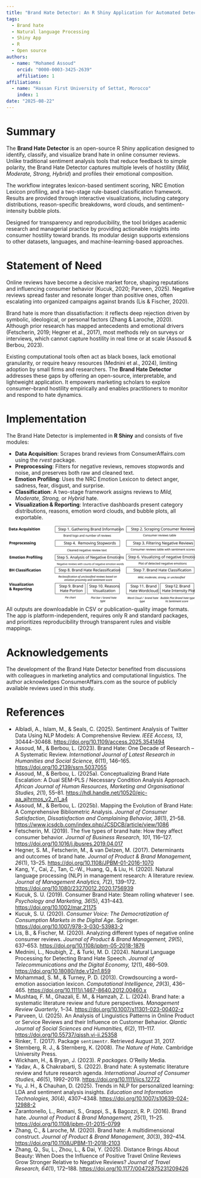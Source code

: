 ```yaml
---
title: "Brand Hate Detector: An R Shiny Application for Automated Detection and Multilevel Classification of Brand Hate in Consumer Reviews"
tags:
  - Brand hate
  - Natural language Processing
  - Shiny App
  - R
  - Open source
authors:
  - name: "Mohamed Assoud"
    orcid: "0000-0003-3425-2639"
    affiliation: 1
affiliations:
  - name: "Hassan First University of Settat, Morocco"
    index: 1
date: "2025-08-22"
---
```


# Summary

The **Brand Hate Detector** is an open-source R Shiny application designed to identify, classify, and visualize brand hate in online consumer reviews. Unlike traditional sentiment analysis tools that reduce feedback to simple polarity, the Brand Hate Detector captures multiple levels of hostility (*Mild, Moderate, Strong, Hybrid*) and profiles their emotional composition.  

The workflow integrates lexicon-based sentiment scoring, NRC Emotion Lexicon profiling, and a two-stage rule-based classification framework. Results are provided through interactive visualizations, including category distributions, reason-specific breakdowns, word clouds, and sentiment–intensity bubble plots.  

Designed for transparency and reproducibility, the tool bridges academic research and managerial practice by providing actionable insights into consumer hostility toward brands. Its modular design supports extensions to other datasets, languages, and machine-learning-based approaches.

# Statement of Need

Online reviews have become a decisive market force, shaping reputations and influencing consumer behavior (Kucuk, 2020; Parveen, 2025). Negative reviews spread faster and resonate longer than positive ones, often escalating into organized campaigns against brands (Lis & Fischer, 2020).  

Brand hate is more than dissatisfaction: it reflects deep rejection driven by symbolic, ideological, or personal factors (Zhang & Laroche, 2020). Although prior research has mapped antecedents and emotional drivers (Fetscherin, 2019; Hegner et al., 2017), most methods rely on surveys or interviews, which cannot capture hostility in real time or at scale (Assoud & Berbou, 2023).  

Existing computational tools often act as black boxes, lack emotional granularity, or require heavy resources (Mednini et al., 2024), limiting adoption by small firms and researchers. The **Brand Hate Detector** addresses these gaps by offering an open-source, interpretable, and lightweight application. It empowers marketing scholars to explore consumer–brand hostility empirically and enables practitioners to monitor and respond to hate dynamics.

# Implementation

The Brand Hate Detector is implemented in **R Shiny** and consists of five modules:

- **Data Acquisition**: Scrapes brand reviews from ConsumerAffairs.com using the *rvest* package.  
- **Preprocessing**: Filters for negative reviews, removes stopwords and noise, and preserves both raw and cleaned text.  
- **Emotion Profiling**: Uses the NRC Emotion Lexicon to detect anger, sadness, fear, disgust, and surprise.  
- **Classification**: A two-stage framework assigns reviews to *Mild, Moderate, Strong,* or *Hybrid* hate.  
- **Visualization & Reporting**: Interactive dashboards present category distributions, reasons, emotion word clouds, and bubble plots, all exportable.  

![Analytical pipeline of the Brand Hate Detector](https://raw.githubusercontent.com/MEDASSOUD/brandhatedetector/main/Figures/Figure1.svg)
All outputs are downloadable in CSV or publication-quality image formats. The app is platform-independent, requires only R and standard packages, and prioritizes reproducibility through transparent rules and visible mappings.

# Acknowledgements

The development of the Brand Hate Detector benefited from discussions with colleagues in marketing analytics and computational linguistics. The author acknowledges ConsumerAffairs.com as the source of publicly available reviews used in this study.


# References

- Albladi, A., Islam, M., & Seals, C. (2025). Sentiment Analysis of Twitter Data Using NLP Models: A Comprehensive Review. *IEEE Access, 13*, 30444–30468. https://doi.org/10.1109/access.2025.3541494  
- Assoud, M., & Berbou, L. (2023). Brand Hate: One Decade of Research – A Systematic Review. *International Journal of Latest Research in Humanities and Social Science, 6*(11), 146–165. https://doi.org/10.2139/ssrn.5037055  
- Assoud, M., & Berbou, L. (2025a). Conceptualizing Brand Hate Escalation: A Dual SEM-PLS / Necessary Condition Analysis Approach. *African Journal of Human Resources, Marketing and Organisational Studies, 2*(1), 55–81. https://hdl.handle.net/10520/ejc-aa_ajhrmos_v2_n1_a4  
- Assoud, M., & Berbou, L. (2025b). Mapping the Evolution of Brand Hate: A Comprehensive Bibliometric Analysis. *Journal of Consumer Satisfaction, Dissatisfaction and Complaining Behavior, 38*(1), 21–58. https://www.jcsdcb.com/index.php/JCSDCB/article/view/1086  
- Fetscherin, M. (2019). The five types of brand hate: How they affect consumer behavior. *Journal of Business Research, 101*, 116–127. https://doi.org/10.1016/j.jbusres.2019.04.017  
- Hegner, S. M., Fetscherin, M., & van Delzen, M. (2017). Determinants and outcomes of brand hate. *Journal of Product & Brand Management, 26*(1), 13–25. https://doi.org/10.1108/JPBM-01-2016-1070  
- Kang, Y., Cai, Z., Tan, C.-W., Huang, Q., & Liu, H. (2020). Natural language processing (NLP) in management research: A literature review. *Journal of Management Analytics, 7*(2), 139–172. https://doi.org/10.1080/23270012.2020.1756939  
- Kucuk, S. U. (2019). Consumer Brand Hate: Steam rolling whatever I see. *Psychology and Marketing, 36*(5), 431–443. https://doi.org/10.1002/mar.21175  
- Kucuk, S. U. (2020). *Consumer Voice: The Democratization of Consumption Markets in the Digital Age*. Springer. https://doi.org/10.1007/978-3-030-53983-2  
- Lis, B., & Fischer, M. (2020). Analyzing different types of negative online consumer reviews. *Journal of Product & Brand Management, 29*(5), 637–653. https://doi.org/10.1108/jpbm-05-2018-1876  
- Mednini, L., Noubigh, Z., & Turki, M. D. (2024). Natural Language Processing for Detecting Brand Hate Speech. *Journal of Telecommunications and the Digital Economy, 12*(1), 486–509. https://doi.org/10.18080/jtde.v12n1.859  
- Mohammad, S. M., & Turney, P. D. (2013). Crowdsourcing a word–emotion association lexicon. *Computational Intelligence, 29*(3), 436–465. https://doi.org/10.1111/j.1467-8640.2012.00460.x  
- Mushtaq, F. M., Ghazali, E. M., & Hamzah, Z. L. (2024). Brand hate: a systematic literature review and future perspectives. *Management Review Quarterly*, 1–34. https://doi.org/10.1007/s11301-023-00402-z  
- Parveen, U. (2025). An Analysis of Linguistics Patterns in Online Product or Service Reviews and their Influence on Customer Behavior. *Qlantic Journal of Social Sciences and Humanities, 6*(2), 111–117. https://doi.org/10.55737/qjssh.vi-ii.25358  
- Rinker, T. (2017). Package `sentimentr`. Retrieved August 31, 2017.  
- Sternberg, R. J., & Sternberg, K. (2008). *The Nature of Hate*. Cambridge University Press.  
- Wickham, H., & Bryan, J. (2023). *R packages*. O’Reilly Media.  
- Yadav, A., & Chakrabarti, S. (2022). Brand hate: A systematic literature review and future research agenda. *International Journal of Consumer Studies, 46*(5), 1992–2019. https://doi.org/10.1111/ijcs.12772  
- Yu, J. H., & Chauhan, D. (2025). Trends in NLP for personalized learning: LDA and sentiment analysis insights. *Education and Information Technologies, 30*(4), 4307–4348. https://doi.org/10.1007/s10639-024-12988-2  
- Zarantonello, L., Romani, S., Grappi, S., & Bagozzi, R. P. (2016). Brand hate. *Journal of Product & Brand Management, 25*(1), 11–25. https://doi.org/10.1108/jpbm-01-2015-0799  
- Zhang, C., & Laroche, M. (2020). Brand hate: A multidimensional construct. *Journal of Product & Brand Management, 30*(3), 392–414. https://doi.org/10.1108/JPBM-11-2018-2103  
- Zhang, Q., Su, L., Zhou, L., & Dai, Y. (2025). Distance Brings About Beauty: When Does the Influence of Positive Travel Online Reviews Grow Stronger Relative to Negative Reviews? *Journal of Travel Research, 64*(1), 172–188. https://doi.org/10.1177/00472875231209426  
